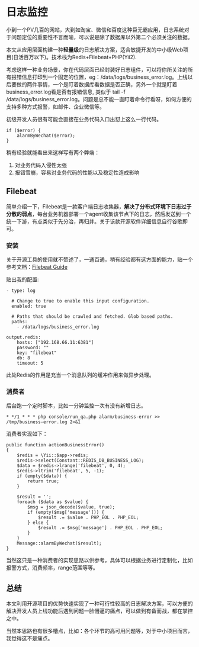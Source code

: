 # 日志监控

小到一个PV几百的网站，大到如淘宝、微信和百度这种巨无霸应用，日志系统对于问题定位的重要性不言而喻，可以说是除了数据库以外第二个必须关注的数据。

本文从应用层面构建一种**轻量级**的日志解决方案，适合敏捷开发的中小级Web项目(日活百万以下)。技术栈为Redis+Filebeat+PHP(Yii2).

考虑这样一种业务场景，你在代码层面已经封装好日志组件，可以将你所关注的所有报错信息打印到一个固定的位置，eg：/data/logs/business_error.log。上线以后要做的两件事情，一个是盯着数据库看数据是否正确，另外一个就是盯着business_error.log看是否有报错信息, 类似于 tail -f /data/logs/business_error.log。问题是总不能一直盯着命令行看呀，如何方便的支持多种方式报警，如邮件、企业微信等。

初级开发人员很有可能会直接在业务代码入口出怼上这么一行代码。
```code
if ($error) {
    alarmByWechat($error);
}
```
稍有经验就能看出来这样写有两个弊端：
1. 对业务代码入侵性太强
2. 报错雪崩，容易对业务代码的性能以及稳定性造成影响

## Filebeat

简单介绍一下，Filebeat是一款客户端日志收集器，**解决了分布式环境下日志过于分散的弱点**，每台业务机器部署一个agent收集该节点下的日志，然后发送到一个统一下游，有点类似于先分治，再归并。关于该款开源软件详细信息自行谷歌即可。

### 安装
关于开源工具的使用就不赘述了，一通百通，稍有经验都有这方面的能力，贴一个参考文档：[Filebeat Guide](https://www.elastic.co/cn/downloads/beats/filebeat#ga-release)

贴出我的配置:
```
- type: log

  # Change to true to enable this input configuration.
  enabled: true

  # Paths that should be crawled and fetched. Glob based paths.
  paths:
    - /data/logs/business_error.log

output.redis:
    hosts: ["192.168.66.11:6381"]
    password: ""
    key: "filebeat"
    db: 8
    timeout: 5
```

此处Redis的作用是充当一个消息队列的缓冲作用来做异步处理。

### 消费者

后台跑一个定时脚本，比如一分钟监控一次有没有新增日志。
```
* */1 * * * php console/run_qa.php alarm/business-error >> /tmp/business-error.log 2>&1
```

消费者实现如下：
```
public function actionBusinessError()
{
    $redis = \Yii::$app->redis;
    $redis->select(Constant::REDIS_DB_BUSINESS_LOG);
    $data = $redis->lrange('filebeat', 0, 4);
    $redis->ltrim('filebeat', 5, -1);
    if (empty($data)) {
        return true;
    }

    $result = '';
    foreach ($data as $value) {
        $msg = json_decode($value, true);
        if (empty($msg['message'])) {
            $result .= $value . PHP_EOL . PHP_EOL;
        } else {
            $result .= $msg['message'] . PHP_EOL . PHP_EOL;
        }
    }
    Message::alarmByWechat($result);
}
```
当然这只是一种消费者的实现思路以供参考，具体可以根据业务进行定制化，比如报警方式，消费频率，range范围等等。

## 总结
本文利用开源项目的优势快速实现了一种可行性较高的日志解决方案，可以方便的解决开发人员上线功能后遇到问题一脸懵逼的痛点，可以做到有备而战，都在掌控之中。

当然本思路也有很多槽点，比如：各个环节的高可用问题等，对于中小项目而言，我觉得这不是痛点。